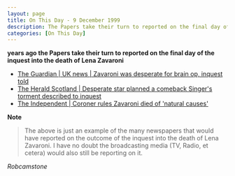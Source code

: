 ```yaml
---
layout: page
title: On This Day - 9 December 1999
description: The Papers take their turn to reported on the final day of the inquest into the death of Lena Zavaroni.
categories: [On This Day]
---
```


**<span id="age1"></span> years ago the Papers take their turn to reported on the final day of the inquest into the death of Lena Zavaroni**
* [The Guardian &#124; UK news &#124; Zavaroni was desperate for brain op, inquest told](https://www.theguardian.com/uk/1999/dec/09/geoffreygibbs)
* [The Herald Scotland &#124; Desperate star planned a comeback Singer's torment described to inquest](https://www.heraldscotland.com/news/12203909.desperate-star-planned-a-comeback-singers-torment-described-to-inquest/)
* [The Independent &#124; Coroner rules Zavaroni died of 'natural causes'](https://www.independent.co.uk/news/uk/home-news/coroner-rules-zavaroni-died-of-natural-causes-744128.html)

**Note**
> The above is just an example of the many newspapers that would have reported on the outcome of the inquest into the death of Lena Zavaroni. I have no doubt the broadcasting media (TV, Radio, et cetera) would also still be reporting on it.

<cite>Robcamstone</cite>

<!-- Script for calculating number of years ago -->
<script>
var dob = '19991209';
var year = Number(dob.substr(0, 4));
var month = Number(dob.substr(4, 2)) - 1;
var day = Number(dob.substr(6, 2));
var today = new Date();
var age1 = today.getFullYear() - year;
if (today.getMonth() < month || (today.getMonth() == month && today.getDate() < day)) {
age1--;
}
document.getElementById("age1").innerHTML=age1;
</script>
